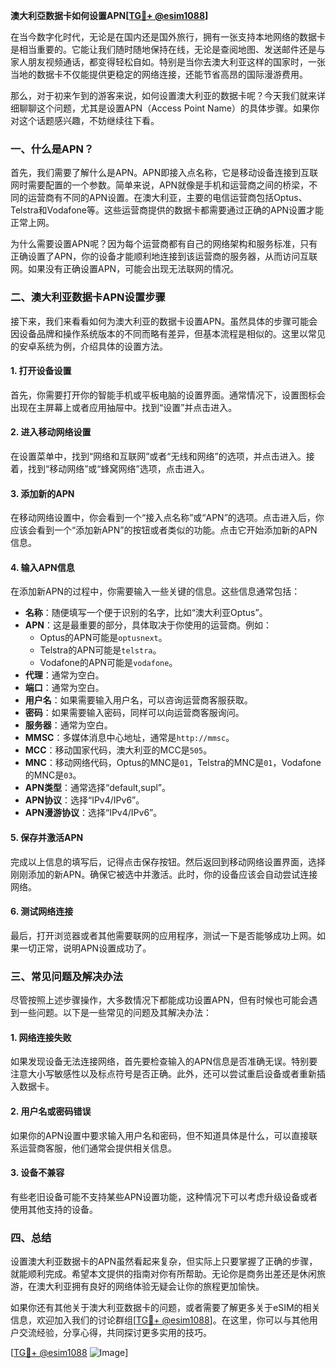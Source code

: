 **澳大利亞数据卡如何设置APN[[TG💪+ @esim1088](https://t.me/s/esim1088)]**

在当今数字化时代，无论是在国内还是国外旅行，拥有一张支持本地网络的数据卡是相当重要的。它能让我们随时随地保持在线，无论是查阅地图、发送邮件还是与家人朋友视频通话，都变得轻松自如。特别是当你去澳大利亚这样的国家时，一张当地的数据卡不仅能提供更稳定的网络连接，还能节省高昂的国际漫游费用。

那么，对于初来乍到的游客来说，如何设置澳大利亚的数据卡呢？今天我们就来详细聊聊这个问题，尤其是设置APN（Access Point Name）的具体步骤。如果你对这个话题感兴趣，不妨继续往下看。

### 一、什么是APN？

首先，我们需要了解什么是APN。APN即接入点名称，它是移动设备连接到互联网时需要配置的一个参数。简单来说，APN就像是手机和运营商之间的桥梁，不同的运营商有不同的APN设置。在澳大利亚，主要的电信运营商包括Optus、Telstra和Vodafone等。这些运营商提供的数据卡都需要通过正确的APN设置才能正常上网。

为什么需要设置APN呢？因为每个运营商都有自己的网络架构和服务标准，只有正确设置了APN，你的设备才能顺利地连接到该运营商的服务器，从而访问互联网。如果没有正确设置APN，可能会出现无法联网的情况。

### 二、澳大利亚数据卡APN设置步骤

接下来，我们来看看如何为澳大利亚的数据卡设置APN。虽然具体的步骤可能会因设备品牌和操作系统版本的不同而略有差异，但基本流程是相似的。这里以常见的安卓系统为例，介绍具体的设置方法。

#### 1. 打开设备设置

首先，你需要打开你的智能手机或平板电脑的设置界面。通常情况下，设置图标会出现在主屏幕上或者应用抽屉中。找到“设置”并点击进入。

#### 2. 进入移动网络设置

在设置菜单中，找到“网络和互联网”或者“无线和网络”的选项，并点击进入。接着，找到“移动网络”或“蜂窝网络”选项，点击进入。

#### 3. 添加新的APN

在移动网络设置中，你会看到一个“接入点名称”或“APN”的选项。点击进入后，你应该会看到一个“添加新APN”的按钮或者类似的功能。点击它开始添加新的APN信息。

#### 4. 输入APN信息

在添加新APN的过程中，你需要输入一些关键的信息。这些信息通常包括：

- **名称**：随便填写一个便于识别的名字，比如“澳大利亚Optus”。
- **APN**：这是最重要的部分，具体取决于你使用的运营商。例如：
  - Optus的APN可能是`optusnext`。
  - Telstra的APN可能是`telstra`。
  - Vodafone的APN可能是`vodafone`。
- **代理**：通常为空白。
- **端口**：通常为空白。
- **用户名**：如果需要输入用户名，可以咨询运营商客服获取。
- **密码**：如果需要输入密码，同样可以向运营商客服询问。
- **服务器**：通常为空白。
- **MMSC**：多媒体消息中心地址，通常是`http://mmsc`。
- **MCC**：移动国家代码，澳大利亚的MCC是`505`。
- **MNC**：移动网络代码，Optus的MNC是`01`，Telstra的MNC是`01`，Vodafone的MNC是`03`。
- **APN类型**：通常选择“default,supl”。
- **APN协议**：选择“IPv4/IPv6”。
- **APN漫游协议**：选择“IPv4/IPv6”。

#### 5. 保存并激活APN

完成以上信息的填写后，记得点击保存按钮。然后返回到移动网络设置界面，选择刚刚添加的新APN。确保它被选中并激活。此时，你的设备应该会自动尝试连接网络。

#### 6. 测试网络连接

最后，打开浏览器或者其他需要联网的应用程序，测试一下是否能够成功上网。如果一切正常，说明APN设置成功了。

### 三、常见问题及解决办法

尽管按照上述步骤操作，大多数情况下都能成功设置APN，但有时候也可能会遇到一些问题。以下是一些常见的问题及其解决办法：

#### 1. 网络连接失败

如果发现设备无法连接网络，首先要检查输入的APN信息是否准确无误。特别要注意大小写敏感性以及标点符号是否正确。此外，还可以尝试重启设备或者重新插入数据卡。

#### 2. 用户名或密码错误

如果你的APN设置中要求输入用户名和密码，但不知道具体是什么，可以直接联系运营商客服，他们通常会提供相关信息。

#### 3. 设备不兼容

有些老旧设备可能不支持某些APN设置功能，这种情况下可以考虑升级设备或者使用其他支持的设备。

### 四、总结

设置澳大利亚数据卡的APN虽然看起来复杂，但实际上只要掌握了正确的步骤，就能顺利完成。希望本文提供的指南对你有所帮助。无论你是商务出差还是休闲旅游，在澳大利亚拥有良好的网络体验无疑会让你的旅程更加愉快。

如果你还有其他关于澳大利亚数据卡的问题，或者需要了解更多关于eSIM的相关信息，欢迎加入我们的讨论群组[[TG💪+ @esim1088](https://t.me/s/esim1088)]。在这里，你可以与其他用户交流经验，分享心得，共同探讨更多实用的技巧。

[[TG💪+ @esim1088](https://t.me/s/esim1088) ![Image](https://i.postimg.cc/4NQfJmqS/Snipaste-2025-05-13-00-14-12.png)]